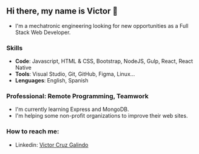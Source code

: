 
## Hi there, my name is Victor 👋
 
  - I'm a mechatronic engineering looking for new opportunities as a Full Stack Web Developer.

### Skills

  - **Code**: Javascript, HTML & CSS, Bootstrap, NodeJS, Gulp, React, React Native
  - **Tools**: Visual Studio, Git, GitHub, Figma, Linux...
  - **Lenguages**: English, Spanish

### Professional: Remote Programming, Teamwork

  - I'm currently learning Express and MongoDB.
  - I'm helping some non-profit organizations to improve their web sites.

### How to reach me:

 - Linkedin: [Victor Cruz Galindo](https://www.linkedin.com/in/vicc30/)

